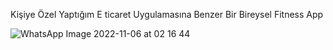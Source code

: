 Kişiye Özel Yaptığım E ticaret Uygulamasına Benzer Bir Bireysel Fitness App

![WhatsApp Image 2022-11-06 at 02 16 44](https://user-images.githubusercontent.com/63252526/200145914-362b238d-6f20-4738-9b0c-bd64b6965f3c.jpeg)
